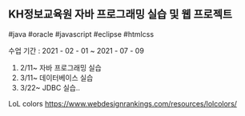 ## KH정보교육원 자바 프로그래밍 실습 및 웹 프로젝트 

  
#java #oracle #javascript #eclipse #htmlcss 


  수업 기간 : 2021 - 02 - 01 ~ 2021 - 07 - 09

1. 2/11~ 자바 프로그래밍 실습
2. 3/11~ 데이터베이스 실습
3. 3/22~ JDBC 실습..

LoL colors
https://www.webdesignrankings.com/resources/lolcolors/

